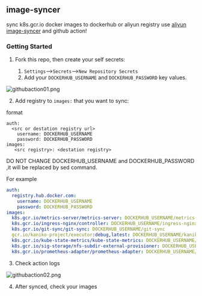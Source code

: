 
## image-syncer
sync k8s.gcr.io docker images to dockerhub or aliyun registry use [aliyun image-syncer](https://github.com/AliyunContainerService/image-syncer) and github action!

### Getting Started

1. Fork this repo, then create your self secrets:

    1. `Settings`-->`Secrets`-->`New Repository Secrets`
    2. Add your `DOCKERHUB_USERNAME` and `DOCKERHUB_PASSWORD` key values.

![githubaction01.png](https://i.loli.net/2021/08/21/TjN76FtngG5Dehf.png)

2. Add registry to `images:` that you want to sync:

format
```
auth:
  <src or destation registry url>
    username: DOCKERHUB_USERNAME
    password: DOCKERHUB_PASSWORD
images:
   <src registry>: <destation registry>
```

DO NOT CHANGE DOCKERHUB_USERNAME and DOCKERHUB_PASSWORD ,it will be replaced by sed command.

For example

```yaml
auth:
  registry.hub.docker.com:
    username: DOCKERHUB_USERNAME
    password: DOCKERHUB_PASSWORD
images:
  k8s.gcr.io/metrics-server/metrics-server: DOCKERHUB_USERNAME/metrics-server
  k8s.gcr.io/ingress-nginx/controller: DOCKERHUB_USERNAME/ingress-nginx-controller
  k8s.gcr.io/git-sync/git-sync: DOCKERHUB_USERNAME/git-sync
  gcr.io/kaniko-project/executor:debug,latest: DOCKERHUB_USERNAME/kaniko-executor
  k8s.gcr.io/kube-state-metrics/kube-state-metrics: DOCKERHUB_USERNAME/kube-state-metrics
  k8s.gcr.io/sig-storage/nfs-subdir-external-provisioner: DOCKERHUB_USERNAME/nfs-subdir-external-provisioner
  k8s.gcr.io/prometheus-adapter/prometheus-adapter: DOCKERHUB_USERNAME/prometheus-adapter
```

3. Check action logs

![githubaction02.png](https://i.loli.net/2021/08/21/OkXVWY8pN6Foat7.png)

4. After synced, check your images


